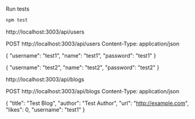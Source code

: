 Run tests

```sh
npm test
```

http://localhost:3003/api/users

POST http://localhost:3003/api/users
Content-Type: application/json

{
"username": "test1",
"name": "test1",
"password": "test1"
}

{
"username": "test2",
"name": "test2",
"password": "test2"
}

http://localhost:3003/api/blogs

POST http://localhost:3003/api/blogs
Content-Type: application/json

{
"title": "Test Blog",
"author": "Test Author",
"url": "http://example.com",
"likes": 0,
"username": "test1"
}

